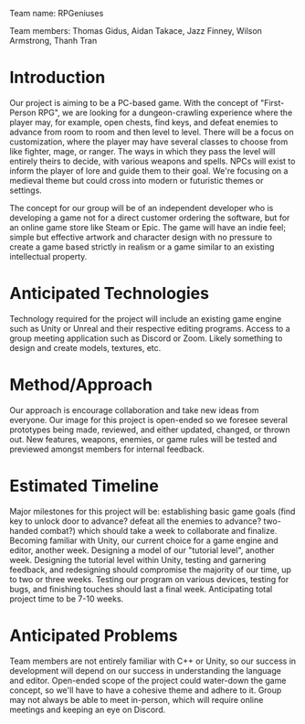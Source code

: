 Team name: RPGeniuses

Team members: Thomas Gidus, Aidan Takace, Jazz Finney, Wilson Armstrong, Thanh Tran

# Introduction

Our project is aiming to be a PC-based game. With the concept of "First-Person RPG", we are looking for a dungeon-crawling experience where the player may, for example, open chests, find keys, and defeat enemies to advance from room to room and then level to level. There will be a focus on customization, where the player may have several classes to choose from like fighter, mage, or ranger. The ways in which they pass the level will entirely theirs to decide, with various weapons and spells. NPCs will exist to inform the player of lore and guide them to their goal. We're focusing on a medieval theme but could cross into modern or futuristic themes or settings. 

The concept for our group will be of an independent developer who is developing a game not for a direct customer ordering the software, but for an online game store like Steam or Epic. The game will have an indie feel; simple but effective artwork and character design with no pressure to create a game based strictly in realism or a game similar to an existing intellectual property.

# Anticipated Technologies

Technology required for the project will include an existing game engine such as Unity or Unreal and their respective editing programs. Access to a group meeting application such as Discord or Zoom. Likely something to design and create models, textures, etc. 

# Method/Approach

Our approach is encourage collaboration and take new ideas from everyone. Our image for this project is open-ended so we foresee several prototypes being made, reviewed, and either updated, changed, or thrown out. New features, weapons, enemies, or game rules will be tested and previewed amongst members for internal feedback.

# Estimated Timeline

Major milestones for this project will be: establishing basic game goals (find key to unlock door to advance? defeat all the enemies to advance? two-handed combat?) which should take a week to collaborate and finalize. Becoming familiar with Unity, our current choice for a game engine and editor, another week. Designing a model of our "tutorial level", another week. Designing the tutorial level within Unity, testing and garnering feedback, and redesigning should compromise the majority of our time, up to two or three weeks. Testing our program on various devices, testing for bugs, and finishing touches should last a final week.
Anticipating total project time to be 7-10 weeks.

# Anticipated Problems

Team members are not entirely familiar with C++ or Unity, so our success in development will depend on our success in understanding the language and editor.
Open-ended scope of the project could water-down the game concept, so we'll have to have a cohesive theme and adhere to it.
Group may not always be able to meet in-person, which will require online meetings and keeping an eye on Discord.

